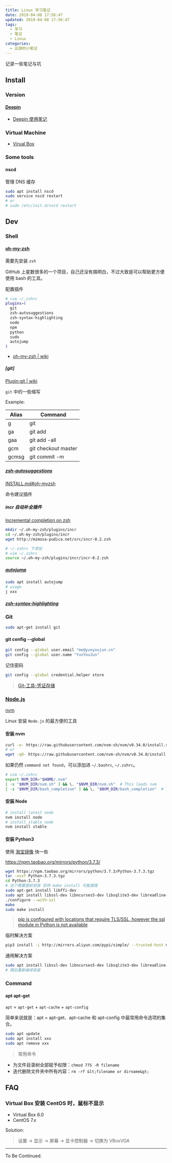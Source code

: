 ```yaml
---
title: Linux 学习笔记
date: 2019-04-08 17:56:47
updated: 2019-04-08 17:56:47
tags:
  - 学习
  - 笔记
  - Linux
categories:
  - 云游的小笔记
---
```


记录一些笔记与坑

<!-- more -->

## Install

### Version

#### [Deepin](https://www.deepin.org/)

- [Deepin 使用笔记](../deepin-use-note/)

### Virtual Machine

- [Virual Box](https://www.virtualbox.org/)

### Some tools

#### nscd

管理 DNS 缓存

```sh
sudo apt install nscd
sudo service nscd restart
# or
# sudo /etc/init.d/nscd restart
```

## Dev

### Shell

#### [oh-my-zsh](https://github.com/robbyrussell/oh-my-zsh)

需要先安装 `zsh`

GitHub 上星数很多的一个项目，自己还没有搞明白，不过大致是可以帮助更方便使用 bash 的工具。

配置插件

```sh
# vim ~/.zshrc
plugins=(
  git
  zsh-autosuggestions
  zsh-syntax-highlighting
  node
  npm
  python
  sudo
  autojump
)
```

- [oh-my-zsh | wiki](https://github.com/robbyrussell/oh-my-zsh/wiki)

##### [git]

[Plugin:git | wiki](https://github.com/robbyrussell/oh-my-zsh/wiki/Plugin:git)

`git` 中的一些缩写

Example:

|Alias|Command|
|-----|-------|
| g | git |
| ga | git add |
| gaa | git add -all|
| gcm | git checkout master |
| gcmsg | git commit -m |


##### [zsh-autosuggestions](https://github.com/zsh-users/zsh-autosuggestions)

[INSTALL.md#oh-myzsh](https://github.com/zsh-users/zsh-autosuggestions/blob/master/INSTALL.md#oh-my-zsh)

命令建议插件

##### incr 自动补全插件

[Incremental completion on zsh](http://mimosa-pudica.net/zsh-incremental.html)

```sh
mkdir ~/.oh-my-zsh/plugins/incr
cd ~/.oh-my-zsh/plugins/incr
wget http://mimosa-pudica.net/src/incr-0.2.zsh
```

```sh
# ~/.zshrc 下添加
# vim ~/.zshrc
source ~/.oh-my-zsh/plugins/incr/incr-0.2.zsh
```

##### [autojump](https://github.com/robbyrussell/oh-my-zsh/tree/master/plugins/autojump)

```sh
sudo apt install autojump
# usage
j xxx
```

##### [zsh-syntax-highlighting](https://github.com/zsh-users/zsh-syntax-highlighting)

### Git

```sh
sudo apt-get install git
```

#### git config --global

```sh
git config --global user.email "me@yunyoujun.cn"
git config --global user.name "YunYouJun"
```

记住密码

```sh
git config --global credential.helper store
```

> [Git-工具-凭证存储](https://git-scm.com/book/zh/v2/Git-%E5%B7%A5%E5%85%B7-%E5%87%AD%E8%AF%81%E5%AD%98%E5%82%A8)

### [Node.js](https://github.com/nodejs/help/wiki/Installation)

[nvm](https://github.com/nvm-sh/nvm)

Linux 安装 `Node.js` 的最方便的工具

#### 安装 nvm

```sh
curl -o- https://raw.githubusercontent.com/nvm-sh/nvm/v0.34.0/install.sh | bash
# or
wget -qO- https://raw.githubusercontent.com/nvm-sh/nvm/v0.34.0/install.sh | bash
```

如果仍然 `command not found`，可以添加进 `~/.bashrc`, `~/.zshrc`。

```sh
# vim ~/.zshrc
export NVM_DIR="$HOME/.nvm"
[ -s "$NVM_DIR/nvm.sh" ] && \. "$NVM_DIR/nvm.sh"  # This loads nvm
[ -s "$NVM_DIR/bash_completion" ] && \. "$NVM_DIR/bash_completion"  # This loads nvm bash_completion
```

#### 安装 Node

```sh
# install latest node
nvm install node
# install stable node
nvm install stable
```

#### 安装 Python3

使用 [淘宝镜像](https://npm.taobao.org/mirrors/python/3.7.3/) 快一些

<https://npm.taobao.org/mirrors/python/3.7.3/>

```sh
wget https://npm.taobao.org/mirrors/python/3.7.3/Python-3.7.3.tgz
tar -xvzf Python-3.7.3.tgz
cd Python-3.7.3
# 这个需要提前安装 否则 make install 可能报错
sudo apt-get install libffi-dev
sudo apt install libssl-dev libncurses5-dev libsqlite3-dev libreadline-dev libtk8.5 libgdm-dev libdb4o-cil-dev libpcap-dev
./configure --with-ssl
make
sudo make install
```

> [pip is configured with locations that require TLS/SSL, however the ssl module in Python is not available](https://stackoverflow.com/questions/45954528/pip-is-configured-with-locations-that-require-tls-ssl-however-the-ssl-module-in)

临时解决方案

```sh
pip3 install -i http://mirrors.aliyun.com/pypi/simple/ --trusted-host mirrors.aliyun.com ssl xxx
```

通用解决方案

```sh
sudo apt install libssl-dev libncurses5-dev libsqlite3-dev libreadline-dev libtk8.5 libgdm-dev libdb4o-cil-dev libpcap-dev
# 随后重新编译安装
```

### Command

#### apt apt-get

`apt` = `apt-get` + `apt-cache` + `apt-config`

简单来说就是：apt = apt-get、apt-cache 和 apt-config 中最常用命令选项的集合。

```sh
sudo apt update
sudo apt install xxx
sudo apt remove xxx
```

> 常用命令

- 为文件目录树全部赋予权限：`chmod 775 -R filename`
- 迭代删除文件夹中所有内容：`rm -rf &lt;filename or dirname&gt;`

## FAQ

### Virtual Box 安装 CentOS 时，鼠标不显示

- Virtual Box 6.0
- CentOS 7.x

Solution:

> 设置 -> 显示 -> 屏幕 -> 显卡控制器 -> 切换为 VBoxVGA

---

To Be Continued.